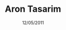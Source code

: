 ---
title: Aron Tasarim
date: 12/05/2011
categories: 
  - HTML Templates
tags:
  - HTML
  - CSS
images: /assets/20220328161629-sitearontasarim.png
madefor: https://arontasarim.com
---
